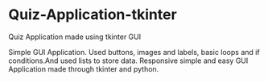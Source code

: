 # Quiz-Application-tkinter
Quiz Application made using tkinter GUI 

Simple GUI Application.
Used buttons, images and labels, basic loops and if conditions.And used lists to store data.
Responsive simple and easy GUI Application made through tkinter and python.

